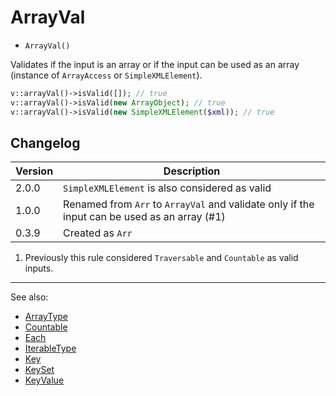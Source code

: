 # ArrayVal

- `ArrayVal()`

Validates if the input is an array or if the input can be used as an array
(instance of `ArrayAccess` or `SimpleXMLElement`).

```php
v::arrayVal()->isValid([]); // true
v::arrayVal()->isValid(new ArrayObject); // true
v::arrayVal()->isValid(new SimpleXMLElement($xml)); // true
```

## Changelog

Version | Description
--------|-------------
  2.0.0 | `SimpleXMLElement` is also considered as valid
  1.0.0 | Renamed from `Arr` to `ArrayVal` and validate only if the input can be used as an array (#1)
  0.3.9 | Created as `Arr`

1. Previously this rule considered `Traversable` and `Countable` as valid inputs.

***
See also:

- [ArrayType](ArrayType.md)
- [Countable](Countable.md)
- [Each](Each.md)
- [IterableType](IterableType.md)
- [Key](Key.md)
- [KeySet](KeySet.md)
- [KeyValue](KeyValue.md)
